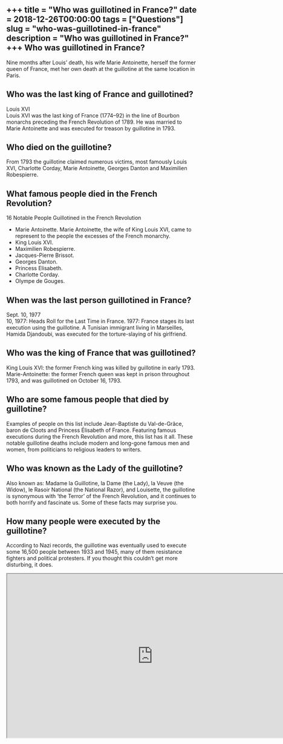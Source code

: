 +++
title = "Who was guillotined in France?"
date = 2018-12-26T00:00:00
tags = ["Questions"]
slug = "who-was-guillotined-in-france"
description = "Who was guillotined in France?"
+++
Who was guillotined in France?
------------------------------

Nine months after Louis’ death, his wife Marie Antoinette, herself the former queen of France, met her own death at the guillotine at the same location in Paris.

Who was the last king of France and guillotined?
------------------------------------------------

Louis XVI  
Louis XVI was the last king of France (1774–92) in the line of Bourbon monarchs preceding the French Revolution of 1789. He was married to Marie Antoinette and was executed for treason by guillotine in 1793.

Who died on the guillotine?
---------------------------

From 1793 the guillotine claimed numerous victims, most famously Louis XVI, Charlotte Corday, Marie Antoinette, Georges Danton and Maximilien Robespierre.

What famous people died in the French Revolution?
-------------------------------------------------

16 Notable People Guillotined in the French Revolution

- Marie Antoinette. Marie Antoinette, the wife of King Louis XVI, came to represent to the people the excesses of the French monarchy.
- King Louis XVI.
- Maximilien Robespierre.
- Jacques-Pierre Brissot.
- Georges Danton.
- Princess Elisabeth.
- Charlotte Corday.
- Olympe de Gouges.

When was the last person guillotined in France?
-----------------------------------------------

Sept. 10, 1977  
10, 1977: Heads Roll for the Last Time in France. 1977: France stages its last execution using the guillotine. A Tunisian immigrant living in Marseilles, Hamida Djandoubi, was executed for the torture-slaying of his girlfriend.

Who was the king of France that was guillotined?
------------------------------------------------

King Louis XVI: the former French king was killed by guillotine in early 1793. Marie-Antoinette: the former French queen was kept in prison throughout 1793, and was guillotined on October 16, 1793.

Who are some famous people that died by guillotine?
---------------------------------------------------

Examples of people on this list include Jean-Baptiste du Val-de-Grâce, baron de Cloots and Princess Élisabeth of France. Featuring famous executions during the French Revolution and more, this list has it all. These notable guillotine deaths include modern and long-gone famous men and women, from politicians to religious leaders to writers.

Who was known as the Lady of the guillotine?
--------------------------------------------

Also known as: Madame la Guillotine, la Dame (the Lady), la Veuve (the Widow), le Rasoir National (the National Razor), and Louisette, the guillotine is synonymous with ‘the Terror’ of the French Revolution, and it continues to both horrify and fascinate us. Some of these facts may surprise you.

How many people were executed by the guillotine?
------------------------------------------------

According to Nazi records, the guillotine was eventually used to execute some 16,500 people between 1933 and 1945, many of them resistance fighters and political protesters. If you thought this couldn’t get more disturbing, it does.

<iframe allow="accelerometer; autoplay; clipboard-write; encrypted-media; gyroscope; picture-in-picture" allowfullscreen="" class="__youtube_prefs__  epyt-is-override  no-lazyload" data-no-lazy="1" data-origheight="433" data-origwidth="770" data-skipgform_ajax_framebjll="" height="433" id="_ytid_90054" loading="lazy" src="https://www.youtube.com/embed/fPR9BFmPKdU?enablejsapi=1&autoplay=0&cc_load_policy=0&cc_lang_pref=&iv_load_policy=1&loop=0&modestbranding=0&rel=1&fs=1&playsinline=0&autohide=2&theme=dark&color=red&controls=1&" title="YouTube player" width="770"></iframe>